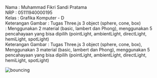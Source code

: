 Nama                : Muhammad Fikri Sandi Pratama <br/>
NRP                 : 05111940000195 <br/>
Kelas               : Grafika Komputer - D <br/>
Keterangan Gambar   : Tugas Three.js 3 object (sphere, cone, box) <br>
                    : Menggunakan 2 material (basic, lambert dan Phong), menggunakan 5 pencahayaan yang bisa dipilih (pointLight, ambientLight, directLight, hemiLight, spotLight) <br>
Keterangan Gambar   : Tugas Three.js 3 object (sphere, cone, box), Menggunakan 3 material (basic, lambert dan Phong), menggunakan 5 pencahayaan yang bisa dipilih (pointLight, ambientLight, directLight, hemiLight, spotLight) <br>

![bouncing](../img/threejs.gif)
